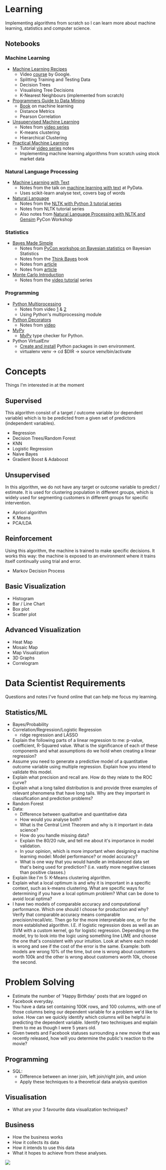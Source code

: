 # Learning
Implementing algorithms from scratch so I can learn more about machine learning, statistics and computer science.

## Notebooks

### Machine Learning
- [Machine Learning Recipes](notebooks/ml_recipes.ipynb)
    - Video [course](https://www.youtube.com/playlist?list=PLOU2XLYxmsIIuiBfYad6rFYQU_jL2ryal) by Google.
    - Splitting Training and Testing Data
    - Decision Trees
    - Visualising Tree Decisions
    - K-Nearest Neighbours (implemented from scratch)
- [Programmers Guide to Data Mining](notebooks/programmers_guide.ipynb)
    - [Book](http://guidetodatamining.com/) on machine learning
    - Distance Metrics
    - Pearson Correlation
- [Unsupervised Machine Learning](notebooks/unsupervised_ml.ipynb)
    - Notes from [video series](https://pythonprogramming.net/flat-clustering-machine-learning-python-scikit-learn/)
    - K-means clustering
    - Hierarchical Clustering
- [Practical Machine Learning](notebooks/practical_ml.ipynb)
    - Tutorial [video series](https://www.youtube.com/playlist?list=PLQVvvaa0QuDfKTOs3Keq_kaG2P55YRn5v) notes
    - Implementing machine learning algorithms from scratch using stock market data

### Natural Language Processing
- [Machine Learning with Text](notebooks/ml_text.ipynb)
    - Notes from the talk on [machine learning with text](https://www.youtube.com/watch?v=vTaxdJ6VYWE) at PyData.
    - Uses scikit-learn analyse text, covers bag of words
- [Natural Language](notebooks/natural_language.ipynb)
    - Notes from the [NLTK with Python 3 tutorial series](https://www.youtube.com/playlist?list=PLQVvvaa0QuDf2JswnfiGkliBInZnIC4HL)
    - Notes from NLTK tutorial series
    - Also notes from [Natural Language Processing with NLTK and Gensim](https://www.youtube.com/watch?v=itKNpCPHq3I) PyCon Workshop

### Statistics
- [Bayes Made Simple](notebooks/bayes_simple.ipynb)
    - Notes from [PyCon workshop on Bayesian statistics](https://www.youtube.com/watch?v=6GV5bTCLC8g) on Bayesian Statistics
    - Notes from the [Think Bayes](http://greenteapress.com/wp/think-bayes/) book
    - Notes from [article](https://www.analyticsvidhya.com/blog/2016/06/bayesian-statistics-beginners-simple-english/)
    - Notes from [article](https://www.springboard.com/blog/probability-bayes-theorem-data-science/)
- [Monte Carlo Introduction](notebooks/monte_carlo_intro.ipynb)
    - Notes from the [video tutorial](https://www.youtube.com/playlist?list=PLQVvvaa0QuDdhOnp-FnVStDsALpYk2hk0) series

### Programming
- [Python Multiprocessing](notebooks/py_multiprocess.ipynb)
    - Notes from video [1](https://youtu.be/oEYDqQ1pq9o) & [2](https://youtu.be/kUKOEuPJXGc)
    - Using Python's multiprocessing module
- [Python Decorators](notebooks/py_decorators.ipynb)
    - Notes from [video](https://www.youtube.com/watch?v=rPCeCPT-f28&list=LLuei0qkBoeOass8xV_cOrqQ&index=1)
- [MyPy](notebooks/my_py.ipynb)
    - [MyPy](http://mypy-lang.org/) type checker for Python.
- Python VirtualEnv
    - [Create and install](http://docs.python-guide.org/en/latest/dev/virtualenvs/) Python packages in own environment.
    - virtualenv venv -> cd $DIR -> source venv/bin/activate

# Concepts

Things I'm interested in at the moment

## Supervised
This algorithm consist of a target / outcome variable (or dependent variable) which is to be predicted from a given set of predictors (independent variables).
- Regression
- Decision Trees/Random Forest
- KNN
- Logistic Regression
- Naive Bayes
- Gradient Boost & Adaboost

## Unsupervised
 In this algorithm, we do not have any target or outcome variable to predict / estimate.  It is used for clustering population in different groups, which is widely used for segmenting customers in different groups for specific intervention.
- Apriori algorithm
- K Means
- PCA/LDA

## Reinforcement
Using this algorithm, the machine is trained to make specific decisions. It works this way: the machine is exposed to an environment where it trains itself continually using trial and error.
- Markov Decision Process

## Basic Visualization
- Histogram
- Bar / Line Chart
- Box plot
- Scatter plot

## Advanced Visualization
- Heat Map
- Mosaic Map
- Map Visualization
- 3D Graphs
- Correlogram

# Data Scientist Requirements
Questions and notes I've found online that can help me focus my learning.

## Statistics/ML
- Bayes/Probability
- Correlation/Regression/Logistic Regression
	- ridge regression and LASSO
- Explain the following parts of a linear regression to me: p-value, coefficient, R-Squared value. What is the significance of each of these components and what assumptions do we hold when creating a linear regression?
- Assume you need to generate a predictive model of a quantitative outcome variable using multiple regression. Explain how you intend to validate this model.
- Explain what precision and recall are. How do they relate to the ROC curve?
- Explain what a long tailed distribution is and provide three examples of relevant phenomena that have long tails. Why are they important in classification and prediction problems?
- Random Forest
- Data:
	- Difference between qualitative and quantitative data
	- How would you analyse both?
	- What is the Central Limit Theorem and why is it important in data science?
	- How do you handle missing data?
	- Explain the 80/20 rule, and tell me about it's importance in model validation.
	- In your opinion, which is more important when designing a machine learning model: Model performance? or model accuracy?
	- What is one way that you would handle an imbalanced data set that's being used for prediction? (i.e. vastly more negative classes than positive classes.)
- Explain like I'm 5: K-Means clustering algorithm.
- Explain what a local optimum is and why it is important in a specific context, such as k-means clustering. What are specific ways for determining if you have a local optimum problem? What can be done to avoid local optima?
- I have two models of comparable accuracy and computational performance. Which one should I choose for production and why? Verify that comparable accuracy means comparable precision/recall/etc. Then go for the more interpretable one, or for the more established algorithm. I.E. if logistic regression does as well as an SVM with a custom kernel, go for logistic regression.
Depending on the model, try to look into the logic using something line LIME and choose the one that's consistent with your intuition.
Look at where each model is wrong and see if the cost of the error is the same. Example: both models are wrong 10% of the time, but one is wrong about customers worth 100k and the other is wrong about customers worth 10k, choose the second.

# Problem Solving
- Estimate the number of 'Happy Birthday' posts that are logged on Facebook everyday.
- You have a data set containing 100K rows, and 100 columns, with one of those columns being our dependent variable for a problem we'd like to solve. How can we quickly identify which columns will be helpful in predicting the dependent variable. Identify two techniques and explain them to me as though I were 5 years old.
- Given tweets and Facebook statuses surrounding a new movie that was recently released, how will you determine the public's reaction to the movie?

## Programming
- SQL:
	- Difference between an inner join, left join/right join, and union
	- Apply these techniques to a theoretical data analysis question

## Visualisation
- What are your 3 favourite data visualization techniques?

## Business
- How the business works
- How it collects its data
- How it intends to use this data
- What it hopes to achieve from these analyses.

![](resources/ml_emoji.jpeg)